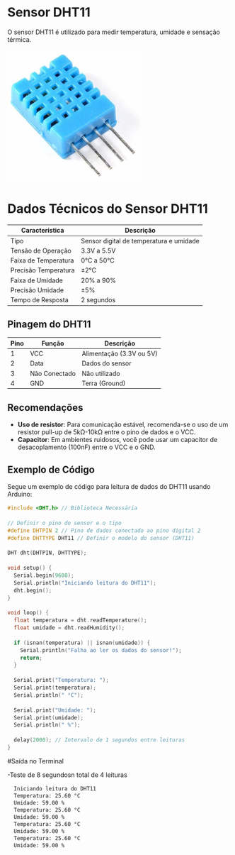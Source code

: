 # Sensor DHT11

O sensor DHT11 é utilizado para medir temperatura, umidade e sensação térmica.

<img src="OIP.jpg" alt="Sensor DHT11" width="300">

# Dados Técnicos do Sensor DHT11

| Característica        | Descrição                              |
|-----------------------|----------------------------------------|
| Tipo                  | Sensor digital de temperatura e umidade |
| Tensão de Operação    | 3.3V a 5.5V                           |
| Faixa de Temperatura  | 0°C a 50°C                            |
| Precisão Temperatura  | ±2°C                                  |
| Faixa de Umidade      | 20% a 90%                             |
| Precisão Umidade      | ±5%                                   |
| Tempo de Resposta     | 2 segundos                            |

## Pinagem do DHT11

| Pino | Função          | Descrição                     |
|------|-----------------|-------------------------------|
| 1    | VCC             | Alimentação (3.3V ou 5V)     |
| 2    | Data            | Dados do sensor              |
| 3    | Não Conectado   | Não utilizado                |
| 4    | GND             | Terra (Ground)               |

## Recomendações

- **Uso de resistor**: Para comunicação estável, recomenda-se o uso de um resistor pull-up de 5kΩ-10kΩ entre o pino de dados e o VCC.
- **Capacitor**: Em ambientes ruidosos, você pode usar um capacitor de desacoplamento (100nF) entre o VCC e o GND.

## Exemplo de Código

Segue um exemplo de código para leitura de dados do DHT11 usando Arduino:

```cpp
#include <DHT.h> // Biblioteca Necessária

// Definir o pino do sensor e o tipo
#define DHTPIN 2 // Pino de dados conectado ao pino digital 2
#define DHTTYPE DHT11 // Definir o modelo do sensor (DHT11)

DHT dht(DHTPIN, DHTTYPE);

void setup() {
  Serial.begin(9600);
  Serial.println("Iniciando leitura do DHT11");
  dht.begin();
}

void loop() {
  float temperatura = dht.readTemperature();
  float umidade = dht.readHumidity();

  if (isnan(temperatura) || isnan(umidade)) {
    Serial.println("Falha ao ler os dados do sensor!");
    return;
  }

  Serial.print("Temperatura: ");
  Serial.print(temperatura);
  Serial.println(" °C");
  
  Serial.print("Umidade: ");
  Serial.print(umidade);
  Serial.println(" %");
  
  delay(2000); // Intervalo de 1 segundos entre leituras
}
```

#Saída no Terminal

-Teste de 8 segundosn total de 4 leituras

```
  Iniciando leitura do DHT11
  Temperatura: 25.60 °C
  Umidade: 59.00 %
  Temperatura: 25.60 °C
  Umidade: 59.00 %
  Temperatura: 25.60 °C
  Umidade: 59.00 %
  Temperatura: 25.60 °C
  Umidade: 59.00 %
```

